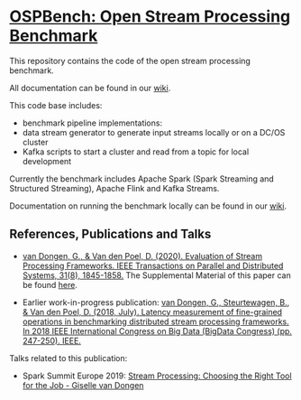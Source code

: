 # [OSPBench: Open Stream Processing Benchmark](https://github.com/Klarrio/open-stream-processing-benchmark/wiki)

This repository contains the code of the open stream processing benchmark.

All documentation can be found in our [wiki](https://github.com/Klarrio/open-stream-processing-benchmark/wiki).

This code base includes:
- benchmark pipeline implementations: 
- data stream generator to generate input streams locally or on a DC/OS cluster
- Kafka scripts to start a cluster and read from a topic for local development

Currently the benchmark includes Apache Spark (Spark Streaming and Structured Streaming), Apache Flink and Kafka Streams.

Documentation on running the benchmark locally can be found in our [wiki](https://github.com/Klarrio/open-stream-processing-benchmark/wiki/Architecture-and-deployment).

## References, Publications and Talks
- [van Dongen, G., & Van den Poel, D. (2020). Evaluation of Stream Processing Frameworks. IEEE Transactions on Parallel and Distributed Systems, 31(8), 1845-1858.](https://ieeexplore.ieee.org/abstract/document/9025240)
The Supplemental Material of this paper can be found [here](https://s3.amazonaws.com/ieeecs.cdn.csdl.public/trans/td/2020/08/extras/ttd202008-09025240s1-supp1-2978480.pdf).

- Earlier work-in-progress publication:
[van Dongen, G., Steurtewagen, B., & Van den Poel, D. (2018, July). Latency measurement of fine-grained operations in benchmarking distributed stream processing frameworks. In 2018 IEEE International Congress on Big Data (BigData Congress) (pp. 247-250). IEEE.](https://ieeexplore.ieee.org/document/8457759)

Talks related to this publication: 

- Spark Summit Europe 2019: [Stream Processing: Choosing the Right Tool for the Job - Giselle van Dongen](https://www.youtube.com/watch?v=PiEQR9AXgl4&t=2s)
